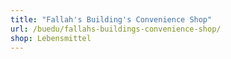```yaml
---
title: "Fallah's Building's Convenience Shop"
url: /buedu/fallahs-buildings-convenience-shop/
shop: Lebensmittel
---
```

